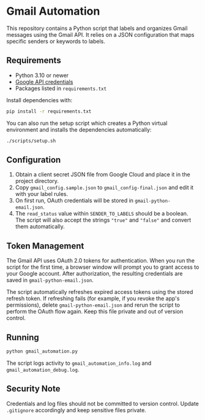 # Gmail Automation

This repository contains a Python script that labels and organizes Gmail messages using the Gmail API. It relies on a JSON configuration that maps specific senders or keywords to labels.

## Requirements

- Python 3.10 or newer
- [Google API credentials](https://developers.google.com/gmail/api/quickstart/python)
- Packages listed in `requirements.txt`

Install dependencies with:

```bash
pip install -r requirements.txt
```

You can also run the setup script which creates a Python virtual environment
and installs the dependencies automatically:

```bash
./scripts/setup.sh
```

## Configuration

1. Obtain a client secret JSON file from Google Cloud and place it in the project directory.
2. Copy `gmail_config.sample.json` to `gmail_config-final.json` and edit it with your label rules.
3. On first run, OAuth credentials will be stored in `gmail-python-email.json`.
4. The `read_status` value within `SENDER_TO_LABELS` should be a boolean. The
   script will also accept the strings `"true"` and `"false"` and convert them
   automatically.

## Token Management

The Gmail API uses OAuth 2.0 tokens for authentication. When you run the script
for the first time, a browser window will prompt you to grant access to your
Google account. After authorization, the resulting credentials are saved in
`gmail-python-email.json`.

The script automatically refreshes expired access tokens using the stored
refresh token. If refreshing fails (for example, if you revoke the app's
permissions), delete `gmail-python-email.json` and rerun the script to perform
the OAuth flow again. Keep this file private and out of version control.

## Running

```bash
python gmail_automation.py
```

The script logs activity to `gmail_automation_info.log` and `gmail_automation_debug.log`.

## Security Note

Credentials and log files should not be committed to version control. Update `.gitignore` accordingly and keep sensitive files private.
